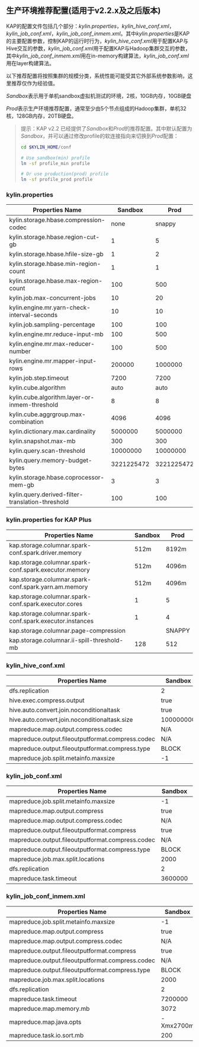 ## 生产环境推荐配置(适用于v2.2.x及之后版本)

KAP的配置文件包括几个部分：*kylin.properties*，*kylin_hive_conf.xml*，*kylin_job_conf.xml*，*kylin_job_conf_inmem.xml*。其中*kylin.properties*是KAP的主要配置参数，控制KAP的运行时行为，*kylin_hive_conf.xml*用于配置KAP与Hive交互的参数，*kylin_job_conf.xml*用于配置KAP与Hadoop集群交互的参数，其中*kylin_job_conf_inmem.xml*用在in-memory构建算法，*kylin_job_conf.xml*用在layer构建算法。

以下推荐配置将按照集群的规模分类，系统性能可能受其它外部系统参数影响，这里推荐仅作为经验值。

*Sandbox*表示用于单机sandbox虚拟机测试的环境，2核，10GB内存，10GB硬盘

*Prod*表示生产环境推荐配置，通常至少由5个节点组成的Hadoop集群，单机32核，128GB内存，20TB硬盘。

> 提示：KAP v2.2 已经提供了*Sandbox*和*Prod*的推荐配置。其中默认配置为*Sandbox*，并可以通过修改profile的软连接指向来切换到*Prod*配置：
>
> ```bash
> cd $KYLIN_HOME/conf
>
> # Use sandbox(min) profile
> ln -sf profile_min profile
>
> # Or use production(prod) profile
> ln -sf profile_prod profile
> ```

### kylin.properties

| Properties Name                          | Sandbox    | Prod    |
| ---------------------------------------- | ---------- | ------- |
| kylin.storage.hbase.compression-codec    | none       | snappy  |
| kylin.storage.hbase.region-cut-gb        | 1          | 5       |
| kylin.storage.hbase.hfile-size-gb        | 1          | 2       |
| kylin.storage.hbase.min-region-count     | 1          | 1       |
| kylin.storage.hbase.max-region-count     | 100        | 500     |
| kylin.job.max-concurrent-jobs            | 10         | 20      |
| kylin.engine.mr.yarn-check-interval-seconds | 10         | 10      |
| kylin.job.sampling-percentage            | 100        | 100     |
| kylin.engine.mr.reduce-input-mb          | 100        | 500     |
| kylin.engine.mr.max-reducer-number       | 100        | 500     |
| kylin.engine.mr.mapper-input-rows        | 200000     | 1000000 |
| kylin.job.step.timeout                   | 7200       | 7200    |
| kylin.cube.algorithm                     | auto       | auto    |
| kylin.cube.algorithm.layer-or-inmem-threshold | 8          | 8       |
| kylin.cube.aggrgroup.max-combination     | 4096       | 4096    |
| kylin.dictionary.max.cardinality         | 5000000    | 5000000 |
| kylin.snapshot.max-mb                    | 300        | 300     |
| kylin.query.scan-threshold               | 10000000   | 10000000|
| kylin.query.memory-budget-bytes          | 3221225472 | 3221225472        |
| kylin.storage.hbase.coprocessor-mem-gb   | 3          | 3        |
| kylin.query.derived-filter-translation-threshold | 100        | 100        |


### kylin.properties for KAP Plus

| Properties Name                          | Sandbox | Prod   |
| ---------------------------------------- | ------- | ------ |
| kap.storage.columnar.spark-conf.spark.driver.memory | 512m    | 8192m  |
| kap.storage.columnar.spark-conf.spark.executor.memory | 512m    | 4096m  |
| kap.storage.columnar.spark-conf.spark.yarn.am.memory | 512m    | 4096m  |
| kap.storage.columnar.spark-conf.spark.executor.cores | 1       | 5      |
| kap.storage.columnar.spark-conf.spark.executor.instances | 1       | 4      |
| kap.storage.columnar.page-compression    |         | SNAPPY |
| kap.storage.columnar.ii-spill-threshold-mb | 128     | 512    |




### kylin_hive_conf.xml

| Properties Name                          | Sandbox   | Prod                                     |
| ---------------------------------------- | --------- | ---------------------------------------- |
| dfs.replication                          | 2         | 2                                        |
| hive.exec.compress.output                | true      | true                                     |
| hive.auto.convert.join.noconditionaltask | true      | true                                     |
| hive.auto.convert.join.noconditionaltask.size | 100000000 | 100000000                                 |
| mapreduce.map.output.compress.codec      | N/A       | org.apache.hadoop.io.compress.SnappyCodec |
| mapreduce.output.fileoutputformat.compress.codec | N/A       | org.apache.hadoop.io.compress.SnappyCodec |
| mapreduce.output.fileoutputformat.compress.type | BLOCK     | BLOCK                                    |
| mapreduce.job.split.metainfo.maxsize     | -1        | -1                                       |

### kylin_job_conf.xml

| Properties Name                          | Sandbox | Prod                                     |
| ---------------------------------------- | ------- | ---------------------------------------- |
| mapreduce.job.split.metainfo.maxsize     | -1      | -1                                       |
| mapreduce.map.output.compress            | true    | true                                     |
| mapreduce.map.output.compress.codec      | N/A     | org.apache.hadoop.io.compress.SnappyCodec |
| mapreduce.output.fileoutputformat.compress | true    | true                                     |
| mapreduce.output.fileoutputformat.compress.codec | N/A     | org.apache.hadoop.io.compress.SnappyCodec |
| mapreduce.output.fileoutputformat.compress.type | BLOCK   | BLOCK                                    |
| mapreduce.job.max.split.locations        | 2000    | 2000                                     |
| dfs.replication                          | 2       | 2                                        |
| mapreduce.task.timeout                   | 3600000 | 3600000                                  |

### kylin_job_conf_inmem.xml

| Properties Name                          | Sandbox   | Prod                                     |
| ---------------------------------------- | --------- | ---------------------------------------- |
| mapreduce.job.split.metainfo.maxsize     | -1        | -1                                       |
| mapreduce.map.output.compress            | true      | true                                     |
| mapreduce.map.output.compress.codec      | N/A       | org.apache.hadoop.io.compress.SnappyCodec |
| mapreduce.output.fileoutputformat.compress | true      | true                                     |
| mapreduce.output.fileoutputformat.compress.codec | N/A       | org.apache.hadoop.io.compress.SnappyCodec |
| mapreduce.output.fileoutputformat.compress.type | BLOCK     | BLOCK                                     |
| mapreduce.job.max.split.locations        | 2000      | 2000                                     |
| dfs.replication                          | 2         | 2                                        |
| mapreduce.task.timeout                   | 7200000   | 7200000                                  |
| mapreduce.map.memory.mb                  | 3072      | 4096                                     |
| mapreduce.map.java.opts                  | -Xmx2700m | -Xmx3700m                                 |
| mapreduce.task.io.sort.mb                | 200       | 200                                      |



